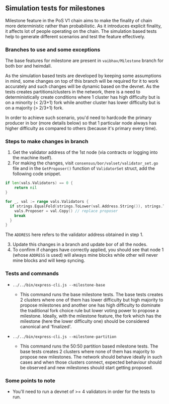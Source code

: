 ## Simulation tests for milestones

Milestone feature in the PoS V1 chain aims to make the finality of chain more deterministic rather than probabilistic. As it introduces explicit finality, it affects lot of people operating on the chain. The simulation based tests help to generate different scenarios and test the feature effectively.

### Branches to use and some exceptions

The base features for milestone are present in `vaibhav/Milestone` branch for both bor and heimdall.

As the simulation based tests are developed by keeping some assumptions in mind, some changes on top of this branch will be required for it to work accurately and such changes will be dynamic based on the devnet. As the tests creates partitions/clusters in the network, there is a need to deterministically create conditions where 1 cluster has high difficulty but is on a minority (< 2/3+1) fork while another cluster has lower difficulty but is on a majority (> 2/3+1) fork.

In order to achieve such scenario, you'd need to hardcode the primary producer in bor (more details below) so that 1 particular node always has higher difficulty as compared to others (because it's primary every time).

### Steps to make changes in branch

1. Get the validator address of the 1st node (via contracts or logging into the machine itself).
2. For making the changes, visit `consensus/bor/valset/validator_set.go` file and in the `GetProposer()` function of `ValidatorSet` struct, add the following code snippet.

```go
if len(vals.Validators) == 0 {
	return nil
}

for _, val := range vals.Validators {
  if strings.EqualFold(strings.ToLower(val.Address.String()), strings.ToLower("ADDRESS")) {
    vals.Proposer = val.Copy() // replace proposer
    break
  }
}
```

The `ADDRESS` here refers to the validator address obtained in step 1.

3. Update this changes in a branch and update bor of all the nodes.
4. To confirm if changes have correctly applied, you should see that node 1 (whose `ADDRESS` is used) will always mine blocks while other will never mine blocks and will keep syncing.

### Tests and commands

- `../../bin/express-cli.js --milestone-base`

  - This command runs the base milestone tests. The base tests creates 2 clusters where one of them has lower difficulty but high majority to propose milestones and another one has high difficulty to dominate the traditional fork choice rule but lower voting power to propose a milestone. Ideally, with the milestone feature, the fork which has the milestone (here the lower difficulty one) should be considered canonical and 'finalized'.

- `../../bin/express-cli.js --milestone-partition`

  - This command runs the 50:50 partition based milestone tests. The base tests creates 2 clusters where none of them has majority to propose new milestones. The network should behave ideally in such cases and when those clusters connect, expected behaviour should be observed and new milestones should start getting proposed.

### Some points to note

- You'll need to run a devnet of >= 4 validators in order for the tests to run.
